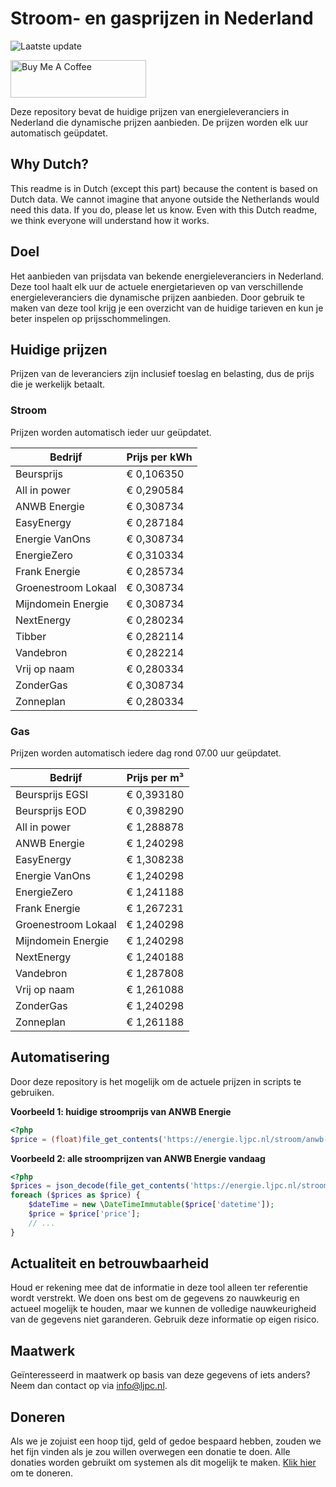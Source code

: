 # Stroom- en gasprijzen in Nederland

![Laatste update](https://img.shields.io/badge/laatste%20update-2024--10--05%2020%3A00%20CET-brightgreen)

<a href="https://www.buymeacoffee.com/Lars-" target="_blank"><img src="https://cdn.buymeacoffee.com/buttons/v2/default-orange.png" alt="Buy Me A Coffee" height="60" style="height: 60px !important;width: 217px !important;" ></a>

Deze repository bevat de huidige prijzen van energieleveranciers in Nederland die dynamische prijzen aanbieden. De prijzen worden elk uur automatisch geüpdatet.

## Why Dutch?

This readme is in Dutch (except this part) because the content is based on Dutch data. We cannot imagine that anyone outside the Netherlands would need this data. If you do, please let us know. Even with this Dutch readme, we think
everyone will understand how it works.

## Doel

Het aanbieden van prijsdata van bekende energieleveranciers in Nederland. Deze tool haalt elk uur de actuele energietarieven op van verschillende energieleveranciers die dynamische prijzen aanbieden. Door gebruik te maken van deze tool
krijg je een overzicht van de huidige tarieven en kun je beter inspelen op prijsschommelingen.

## Huidige prijzen

Prijzen van de leveranciers zijn inclusief toeslag en belasting, dus de prijs die je werkelijk betaalt.

### Stroom

Prijzen worden automatisch ieder uur geüpdatet.

 Bedrijf | Prijs per kWh 
---------|---------------
Beursprijs | € 0,106350
All in power | € 0,290584
ANWB Energie | € 0,308734
EasyEnergy | € 0,287184
Energie VanOns | € 0,308734
EnergieZero | € 0,310334
Frank Energie | € 0,285734
Groenestroom Lokaal | € 0,308734
Mijndomein Energie | € 0,308734
NextEnergy | € 0,280234
Tibber | € 0,282114
Vandebron | € 0,282214
Vrij op naam | € 0,280334
ZonderGas | € 0,308734
Zonneplan | € 0,280334


### Gas

Prijzen worden automatisch iedere dag rond 07.00 uur geüpdatet.

 Bedrijf | Prijs per m³ 
---------|--------------
Beursprijs EGSI | € 0,393180
Beursprijs EOD | € 0,398290
All in power | € 1,288878
ANWB Energie | € 1,240298
EasyEnergy | € 1,308238
Energie VanOns | € 1,240298
EnergieZero | € 1,241188
Frank Energie | € 1,267231
Groenestroom Lokaal | € 1,240298
Mijndomein Energie | € 1,240298
NextEnergy | € 1,240188
Vandebron | € 1,287808
Vrij op naam | € 1,261088
ZonderGas | € 1,240298
Zonneplan | € 1,261188


## Automatisering

Door deze repository is het mogelijk om de actuele prijzen in scripts te gebruiken.

**Voorbeeld 1: huidige stroomprijs van ANWB Energie**

```php
<?php
$price = (float)file_get_contents('https://energie.ljpc.nl/stroom/anwb-energie-nu.txt');

```

**Voorbeeld 2: alle stroomprijzen van ANWB Energie vandaag**

```php
<?php
$prices = json_decode(file_get_contents('https://energie.ljpc.nl/stroom/all-in-power-vandaag.json'),true);
foreach ($prices as $price) {
    $dateTime = new \DateTimeImmutable($price['datetime']);
    $price = $price['price'];
    // ...
}
```

## Actualiteit en betrouwbaarheid

Houd er rekening mee dat de informatie in deze tool alleen ter referentie wordt verstrekt. We doen ons best om de gegevens zo nauwkeurig en actueel mogelijk te houden, maar we kunnen de volledige nauwkeurigheid van de gegevens niet
garanderen. Gebruik deze informatie op eigen risico.

## Maatwerk

Geïnteresseerd in maatwerk op basis van deze gegevens of iets anders? Neem dan contact op
via [info@ljpc.nl](mailto:info@ljpc.nl?subject=Energie%20prijzen).

## Doneren

Als we je zojuist een hoop tijd, geld of gedoe bespaard hebben, zouden we het fijn vinden als je zou willen overwegen een
donatie te doen. Alle donaties worden gebruikt om systemen als dit mogelijk te
maken. [Klik hier](https://www.buymeacoffee.com/Lars-) om te doneren.
